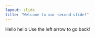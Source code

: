 ```yaml
---
layout: slide
title: "Welcome to our second slide!"
---
```

Hello hello
Use the left arrow to go back!